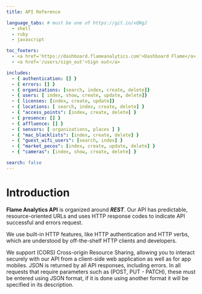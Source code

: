 ```yaml
---
title: API Reference

language_tabs: # must be one of https://git.io/vQNgJ
  - shell
  - ruby
  - javascript

toc_footers:
  - <a href='https://dashboard.flameanalytics.com'>Dashboard Flame</a>
  - <a href='/users/sign_out'>Sign out</a>

includes:
  - { authentication: [] }
  - { errors: [] }
  - { organizations: [search, index, create, delete]}
  - { users: [ index, show, create, update, delete]}
  - { licenses: [index, create, update]}
  - { locations: [ search, index, create, delete] }
  - { "access_points": [index, create, delete] }
  - { presence: [] }
  - { affluence: [] }
  - { sensors: [ organizations, places ] }
  - { "mac_blacklists": [index, create, delete] }
  - { "guest_wifi_users": [search, index] }
  - { "market_pecos": [index, create, update, delete] }
  - { "cameras": [index, show, create, delete] }

search: false
---
```


# Introduction

**Flame Analytics API** is organized around **_REST_**. Our API has predictable, resource-oriented URLs and uses HTTP response codes to indicate API successful and errors request.

We use built-in HTTP features, like HTTP authentication and HTTP verbs, which are understood by off-the-shelf HTTP clients and developers.

We support (CORS) Cross-origin Resource Sharing, allowing you to interact securely with our API from a client-side web application as well as for app mobiles. JSON is returned by all API responses, including errors.
In all requests that require parameters such as (POST, PUT - PATCH), these must be entered using JSON format, if it is done using another format it will be specified in its description.